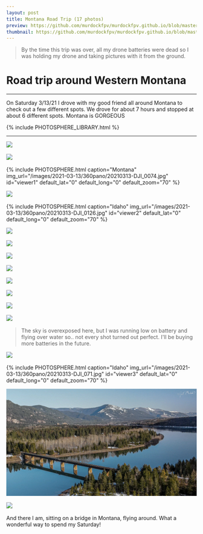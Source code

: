 ```yaml
---
layout: post
title: Montana Road Trip (17 photos)
preview: https://github.com/murdockfpv/murdockfpv.github.io/blob/master/images/2021-03-13/widescreen/20210313-20210313DJI_0148_1%20(2).jpg?raw=true
thumbnail: https://github.com/murdockfpv/murdockfpv.github.io/blob/master/images/2021-03-13/widescreen/20210313-20210313DJI_0148_1%20(2).jpg?raw=true
---
```


> By the time this trip was over, all my drone batteries were dead so I was holding my drone and taking pictures with it from the ground.

# Road trip around Western Montana

___

On Saturday 3/13/21 I drove with my good friend all around Montana to check out a few different spots. We drove for about 7 hours and stopped at about 6 different spots. Montana is GORGEOUS

{% include PHOTOSPHERE_LIBRARY.html %}

___

![](https://github.com/murdockfpv/murdockfpv.github.io/blob/master/images/2021-03-13/widescreen/20210313-20210313DJI_0148_1%20(2).jpg?raw=true)

![](https://github.com/murdockfpv/murdockfpv.github.io/blob/master/images/2021-03-13/widescreen/20210313-20210313DJI_0089%20(2).jpg?raw=true)

{% include PHOTOSPHERE.html caption="Montana" img_url="/images/2021-03-13/360pano/20210313-DJI_0074.jpg" id="viewer1" default_lat="0" default_long="0" default_zoom="70" %}

![](https://github.com/murdockfpv/murdockfpv.github.io/blob/master/images/2021-03-13/widescreen/20210313-DJI_0125%20(2).jpg?raw=true)

{% include PHOTOSPHERE.html caption="Idaho" img_url="/images/2021-03-13/360pano/20210313-DJI_0126.jpg" id="viewer2" default_lat="0" default_long="0" default_zoom="70" %}

![](https://github.com/murdockfpv/murdockfpv.github.io/blob/master/images/2021-03-13/widescreen/20210313-DJI_0106%20(4).jpg?raw=true)

![](https://github.com/murdockfpv/murdockfpv.github.io/blob/master/images/2021-03-13/widescreen/8_20210314-2DJI_0103.MP4.00_00_09_29.Still001.jpg?raw=true)

![](https://github.com/murdockfpv/murdockfpv.github.io/blob/master/images/2021-03-13/widescreen/6_20210314-0DJI_0108.MP4.00_00_57_20.Still002.jpg?raw=true)

![](https://github.com/murdockfpv/murdockfpv.github.io/blob/master/images/2021-03-13/widescreen/7_20210314-3DJI_0113.MP4.00_00_52_10.Still001.jpg?raw=true)

![](https://github.com/murdockfpv/murdockfpv.github.io/blob/master/images/2021-03-13/widescreen/2_20210314-7DJI_0082.MP4.00_00_37_29.Still001.jpg?raw=true)

![](https://github.com/murdockfpv/murdockfpv.github.io/blob/master/images/2021-03-13/widescreen/1_20210314-8DJI_0073.MP4.00_00_29_21.Still001-2.jpg?raw=true)

![](https://github.com/murdockfpv/murdockfpv.github.io/blob/master/images/2021-03-13/widescreen/3_20210314-4DJI_0122.MP4.00_00_09_10.Still002.jpg?raw=true)

![](https://github.com/murdockfpv/murdockfpv.github.io/blob/master/images/2021-03-13/widescreen/4_20210314-5DJI_0122.MP4.00_00_17_11.Still001.jpg?raw=true)

> The sky is overexposed here, but I was running low on battery and flying over water so.. not every shot turned out perfect. I'll be buying more batteries in the future.

![](https://github.com/murdockfpv/murdockfpv.github.io/blob/master/images/2021-03-13/widescreen/20210313-DJI_0069%20(2).jpg?raw=true)

{% include PHOTOSPHERE.html caption="Idaho" img_url="/images/2021-03-13/360pano/20210313-DJI_071.jpg" id="viewer3" default_lat="0" default_long="0" default_zoom="70" %}

![](https://github.com/murdockfpv/murdockfpv.github.io/blob/master/images/2021-03-13/widescreen/5_20210314-6DJI_0092.MP4.00_00_12_28.Still001.jpg?raw=true)

![](https://github.com/murdockfpv/murdockfpv.github.io/blob/master/images/2021-03-13/7x5/20210313-DJI_0106.jpg?raw=true)

And there I am, sitting on a bridge in Montana, flying around. What a wonderful way to spend my Saturday!

